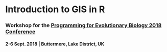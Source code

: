 # Introduction to GIS in R

### Workshop for the [Programming for Evolutionary Biology 2018 Conference](http://pebconference.info/)

####  2-6 Sept. 2018 | Buttermere, Lake District, UK
